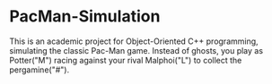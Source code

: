 # PacMan-Simulation
This is an academic project for Object-Oriented C++ programming, simulating the classic Pac-Man game. Instead of ghosts, you play as Potter("M") racing against your rival Malphoi("L") to collect the pergamine("#").

